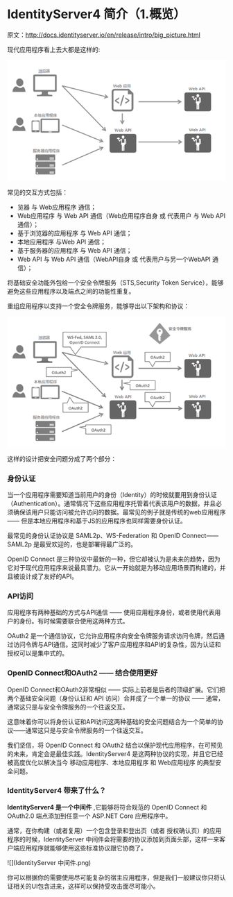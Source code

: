 # IdentityServer4 简介（1.概览）

原文：http://docs.identityserver.io/en/release/intro/big_picture.html

现代应用程序看上去大都是这样的:

![](./现代应用程序网络架构.png)

常见的交互方式包括：

* 览器 与 Web应用程序 通信；
* Web应用程序 与 Web API 通信（Web应用程序自身 或 代表用户 与 Web API 通信）；
* 基于浏览器的应用程序 与 Web API 通信；
* 本地应用程序 与Web API 通信；
* 基于服务器的应用程序 与 Web API 通信；
* Web API 与 Web API 通信（WebAPI自身 或 代表用户与另一个WebAPI 通信）；

将基础安全功能外包给一个安全令牌服务（STS,Security Token Service），能够避免这些应用程序以及端点之间的功能性重复。

重组应用程序以支持一个安全令牌服务，能够导出以下架构和协议：

![](./安全令牌服务体系结构和协议.png)

这样的设计把安全问题分成了两个部分：

### 身份认证

当一个应用程序需要知道当前用户的身份（Identity）的时候就要用到身份认证（Authentication）。通常情况下这些应用程序托管着代表该用户的数据，并且必须确保该用户只能访问被允许访问的数据。最常见的例子就是传统的web应用程序 —— 但是本地应用程序和基于JS的应用程序也同样需要身份认证。

最常见的身份认证协议是 SAML2p、WS-Federation 和 OpenID Connect——SAML2p 是最受欢迎的，也是部署得最广泛的。

OpenID Connect 是三种协议中最新的一种，但它却被认为是未来的趋势，因为它对于现代应用程序来说最具潜力。它从一开始就是为移动应用场景而构建的，并且被设计成了友好的API。

### API访问

应用程序有两种基础的方式与API通信 —— 使用应用程序身份，或者使用代表用户的身份。有时候需要联合使用这两种方式。

OAuth2 是一个通信协议，它允许应用程序向安全令牌服务请求访问令牌，然后通过访问令牌与API通信。这同时减少了客户应用程序和API的复杂性，因为认证和授权可以是集中式的。


###	OpenID Connect和OAuth2 —— 结合使用更好

OpenID Connect和OAuth2非常相似 —— 实际上前者是后者的顶级扩展。它们把两个基础安全问题（身份认证和 API 访问）合并成了一个单一的协议 —— 通常，通常这只是与安全令牌服务的一个往返交互。



这意味着你可以将身份认证和API访问这两种基础的安全问题结合为一个简单的协议——通常这只是与安全令牌服务的一个往返交互。

我们坚信，将 OpenID Connect 和 OAuth2 结合以保护现代应用程序，在可预见的未来，肯定会是最佳实践。IdentityServer4 是这两种协议的实现，并且它已经被高度优化以解决当今 移动应用程序、本地应用程序 和 Web应用程序 的典型安全问题。

### IdentityServer4 带来了什么？

**IdentityServer4 是一个中间件** ,它能够将符合规范的 OpenID Connect 和 OAuth2.0 端点添加到任意一个 ASP.NET Core 应用程序中。

通常，在你构建（或者复用）一个包含登录和登出页（或者 授权确认页）的应用程序的时候，IdentityServer 中间件会将需要的协议添加到页面头部，这样一来客户端应用程序就能够使用这些标准协议跟它协商了。

![](IdentityServer 中间件.png)

你可以根据你的需要使用尽可能复杂的宿主应用程序，但是我们一般建议你只将认证相关的UI包含进来，这样可以保持受攻击面尽可能小。


